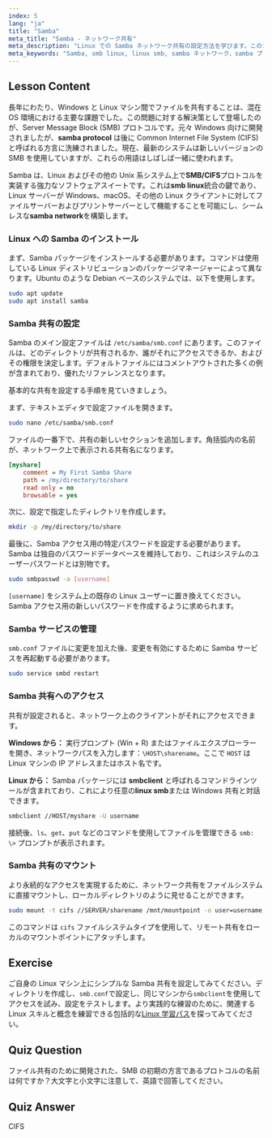 ```yaml
---
index: 5
lang: "ja"
title: "Samba"
meta_title: "Samba - ネットワーク共有"
meta_description: "Linux での Samba ネットワーク共有の設定方法を学びます。このガイドでは、Samba プロトコル、インストール、設定、および smb クライアントを使用した共有への接続について解説します。"
meta_keywords: "Samba, smb linux, linux smb, samba ネットワーク，samba プロトコル，smb samba, ファイル共有，smb.conf, cifs, smbclient, linux チュートリアル"
---
```


## Lesson Content

長年にわたり、Windows と Linux マシン間でファイルを共有することは、混在 OS 環境における主要な課題でした。この問題に対する解決策として登場したのが、Server Message Block (SMB) プロトコルです。元々 Windows 向けに開発されましたが、**samba protocol** は後に Common Internet File System (CIFS) と呼ばれる方言に洗練されました。現在、最新のシステムは新しいバージョンの SMB を使用していますが、これらの用語はしばしば一緒に使われます。

Samba は、Linux およびその他の Unix 系システム上で**SMB/CIFS**プロトコルを実装する強力なソフトウェアスイートです。これは**smb linux**統合の鍵であり、Linux サーバーが Windows、macOS、その他の Linux クライアントに対してファイルサーバーおよびプリントサーバーとして機能することを可能にし、シームレスな**samba network**を構築します。

### Linux への Samba のインストール

まず、Samba パッケージをインストールする必要があります。コマンドは使用している Linux ディストリビューションのパッケージマネージャーによって異なります。Ubuntu のような Debian ベースのシステムでは、以下を使用します。

```bash
sudo apt update
sudo apt install samba
```

### Samba 共有の設定

Samba のメイン設定ファイルは `/etc/samba/smb.conf` にあります。このファイルは、どのディレクトリが共有されるか、誰がそれにアクセスできるか、およびその権限を決定します。デフォルトファイルにはコメントアウトされた多くの例が含まれており、優れたリファレンスとなります。

基本的な共有を設定する手順を見ていきましょう。

まず、テキストエディタで設定ファイルを開きます。

```bash
sudo nano /etc/samba/smb.conf
```

ファイルの一番下で、共有の新しいセクションを追加します。角括弧内の名前が、ネットワーク上で表示される共有名になります。

```ini
[myshare]
    comment = My First Samba Share
    path = /my/directory/to/share
    read only = no
    browsable = yes
```

次に、設定で指定したディレクトリを作成します。

```bash
mkdir -p /my/directory/to/share
```

最後に、Samba アクセス用の特定パスワードを設定する必要があります。Samba は独自のパスワードデータベースを維持しており、これはシステムのユーザーパスワードとは別物です。

```bash
sudo smbpasswd -a [username]
```

`[username]` をシステム上の既存の Linux ユーザーに置き換えてください。Samba アクセス用の新しいパスワードを作成するように求められます。

### Samba サービスの管理

`smb.conf` ファイルに変更を加えた後、変更を有効にするために Samba サービスを再起動する必要があります。

```bash
sudo service smbd restart
```

### Samba 共有へのアクセス

共有が設定されると、ネットワーク上のクライアントがそれにアクセスできます。

**Windows から：**
実行プロンプト (Win + R) またはファイルエクスプローラーを開き、ネットワークパスを入力します：`\HOST\sharename`。ここで `HOST` は Linux マシンの IP アドレスまたはホスト名です。

**Linux から：**
Samba パッケージには **smbclient** と呼ばれるコマンドラインツールが含まれており、これにより任意の**linux smb**または Windows 共有と対話できます。

```bash
smbclient //HOST/myshare -U username
```

接続後、`ls`、`get`、`put` などのコマンドを使用してファイルを管理できる `smb: \>` プロンプトが表示されます。

### Samba 共有のマウント

より永続的なアクセスを実現するために、ネットワーク共有をファイルシステムに直接マウントし、ローカルディレクトリのように見せることができます。

```bash
sudo mount -t cifs //SERVER/sharename /mnt/mountpoint -o user=username,pass=password
```

このコマンドは `cifs` ファイルシステムタイプを使用して、リモート共有をローカルのマウントポイントにアタッチします。

## Exercise

ご自身の Linux マシン上にシンプルな Samba 共有を設定してみてください。ディレクトリを作成し、`smb.conf`で設定し、同じマシンから`smbclient`を使用してアクセスを試み、設定をテストします。より実践的な練習のために、関連する Linux スキルと概念を練習できる包括的な[Linux 学習パス](https://labex.io/ja/learn/linux)を探ってみてください。

## Quiz Question

ファイル共有のために開発された、SMB の初期の方言であるプロトコルの名前は何ですか？大文字と小文字に注意して、英語で回答してください。

## Quiz Answer

CIFS
